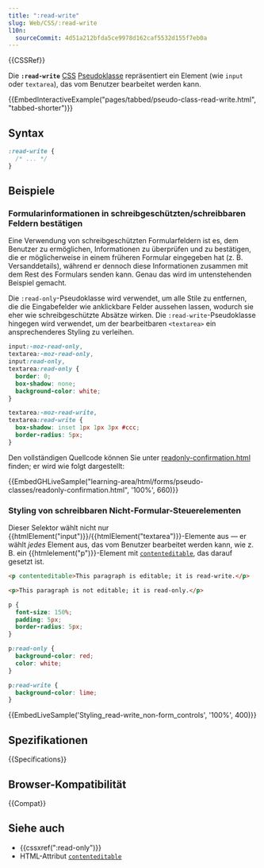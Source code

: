 ```yaml
---
title: ":read-write"
slug: Web/CSS/:read-write
l10n:
  sourceCommit: 4d51a212bfda5ce9978d162caf5532d155f7eb0a
---
```


{{CSSRef}}

Die **`:read-write`** [CSS](/de/docs/Web/CSS) [Pseudoklasse](/de/docs/Web/CSS/Pseudo-classes) repräsentiert ein Element (wie `input` oder `textarea`), das vom Benutzer bearbeitet werden kann.

{{EmbedInteractiveExample("pages/tabbed/pseudo-class-read-write.html", "tabbed-shorter")}}

## Syntax

```css
:read-write {
  /* ... */
}
```

## Beispiele

### Formularinformationen in schreibgeschützten/schreibbaren Feldern bestätigen

Eine Verwendung von schreibgeschützten Formularfeldern ist es, dem Benutzer zu ermöglichen, Informationen zu überprüfen und zu bestätigen, die er möglicherweise in einem früheren Formular eingegeben hat (z. B. Versanddetails), während er dennoch diese Informationen zusammen mit dem Rest des Formulars senden kann. Genau das wird im untenstehenden Beispiel gemacht.

Die `:read-only`-Pseudoklasse wird verwendet, um alle Stile zu entfernen, die die Eingabefelder wie anklickbare Felder aussehen lassen, wodurch sie eher wie schreibgeschützte Absätze wirken. Die `:read-write`-Pseudoklasse hingegen wird verwendet, um der bearbeitbaren `<textarea>` ein ansprechenderes Styling zu verleihen.

```css
input:-moz-read-only,
textarea:-moz-read-only,
input:read-only,
textarea:read-only {
  border: 0;
  box-shadow: none;
  background-color: white;
}

textarea:-moz-read-write,
textarea:read-write {
  box-shadow: inset 1px 1px 3px #ccc;
  border-radius: 5px;
}
```

Den vollständigen Quellcode können Sie unter [readonly-confirmation.html](https://github.com/mdn/learning-area/blob/main/html/forms/pseudo-classes/readonly-confirmation.html) finden; er wird wie folgt dargestellt:

{{EmbedGHLiveSample("learning-area/html/forms/pseudo-classes/readonly-confirmation.html", '100%', 660)}}

### Styling von schreibbaren Nicht-Formular-Steuerelementen

Dieser Selektor wählt nicht nur {{htmlElement("input")}}/{{htmlElement("textarea")}}-Elemente aus — er wählt _jedes_ Element aus, das vom Benutzer bearbeitet werden kann, wie z. B. ein {{htmlelement("p")}}-Element mit [`contenteditable`](/de/docs/Web/HTML/Global_attributes/contenteditable), das darauf gesetzt ist.

```html
<p contenteditable>This paragraph is editable; it is read-write.</p>

<p>This paragraph is not editable; it is read-only.</p>
```

```css
p {
  font-size: 150%;
  padding: 5px;
  border-radius: 5px;
}

p:read-only {
  background-color: red;
  color: white;
}

p:read-write {
  background-color: lime;
}
```

{{EmbedLiveSample('Styling_read-write_non-form_controls', '100%', 400)}}

## Spezifikationen

{{Specifications}}

## Browser-Kompatibilität

{{Compat}}

## Siehe auch

- {{cssxref(":read-only")}}
- HTML-Attribut [`contenteditable`](/de/docs/Web/HTML/Global_attributes/contenteditable)
